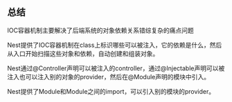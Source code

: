 ## 总结

IOC容器机制主要解决了后端系统的对象依赖关系错综复杂的痛点问题

Nest提供了IOC容器机制在class上标识哪些可以被注入，它的依赖是什么，然后从入口开始扫描这些对象和依赖，自动创建和组装对象。

Nest通过@Controller声明可以被注入的controller，通过@Injectable声明可以被注入也可以注入别的对象的provider，然后在@Module声明的模块中引入。

Nest提供了Module和Module之间的import，可以引入别的模块的provider。